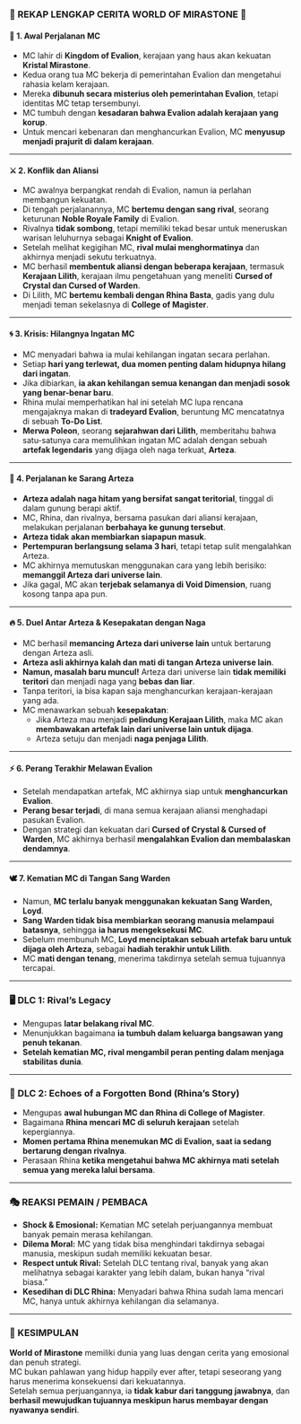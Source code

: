 ### **📜 REKAP LENGKAP CERITA WORLD OF MIRASTONE 📜**

#### **📖 1. Awal Perjalanan MC**

- MC lahir di **Kingdom of Evalion**, kerajaan yang haus akan kekuatan **Kristal Mirastone**.
- Kedua orang tua MC bekerja di pemerintahan Evalion dan mengetahui rahasia kelam kerajaan.
- Mereka **dibunuh secara misterius oleh pemerintahan Evalion**, tetapi identitas MC tetap tersembunyi.
- MC tumbuh dengan **kesadaran bahwa Evalion adalah kerajaan yang korup**.
- Untuk mencari kebenaran dan menghancurkan Evalion, MC **menyusup menjadi prajurit di dalam kerajaan**.

---

#### **⚔️ 2. Konflik dan Aliansi**

- MC awalnya berpangkat rendah di Evalion, namun ia perlahan membangun kekuatan.
- Di tengah perjalanannya, MC **bertemu dengan sang rival**, seorang keturunan **Noble Royale Family** di Evalion.
- Rivalnya **tidak sombong**, tetapi memiliki tekad besar untuk meneruskan warisan leluhurnya sebagai **Knight of Evalion**.
- Setelah melihat kegigihan MC, **rival mulai menghormatinya** dan akhirnya menjadi sekutu terkuatnya.
- MC berhasil **membentuk aliansi dengan beberapa kerajaan**, termasuk **Kerajaan Lilith**, kerajaan ilmu pengetahuan yang meneliti **Cursed of Crystal dan Cursed of Warden**.
- Di Lilith, MC **bertemu kembali dengan Rhina Basta**, gadis yang dulu menjadi teman sekelasnya di **College of Magister**.

---

#### **🌀 3. Krisis: Hilangnya Ingatan MC**

- MC menyadari bahwa ia mulai kehilangan ingatan secara perlahan.
- Setiap **hari yang terlewat, dua momen penting dalam hidupnya hilang dari ingatan**.
- Jika dibiarkan, **ia akan kehilangan semua kenangan dan menjadi sosok yang benar-benar baru**.
- Rhina mulai memperhatikan hal ini setelah MC lupa rencana mengajaknya makan di **tradeyard Evalion**, beruntung MC mencatatnya di sebuah **To-Do List**.
- **Merwa Poleon**, seorang **sejarahwan dari Lilith**, memberitahu bahwa satu-satunya cara memulihkan ingatan MC adalah dengan sebuah **artefak legendaris** yang dijaga oleh naga terkuat, **Arteza**.

---

#### **🐉 4. Perjalanan ke Sarang Arteza**

- **Arteza adalah naga hitam yang bersifat sangat teritorial**, tinggal di dalam gunung berapi aktif.
- MC, Rhina, dan rivalnya, bersama pasukan dari aliansi kerajaan, melakukan perjalanan **berbahaya ke gunung tersebut**.
- **Arteza tidak akan membiarkan siapapun masuk**.
- **Pertempuran berlangsung selama 3 hari**, tetapi tetap sulit mengalahkan Arteza.
- MC akhirnya memutuskan menggunakan cara yang lebih berisiko: **memanggil Arteza dari universe lain**.
- Jika gagal, MC akan **terjebak selamanya di Void Dimension**, ruang kosong tanpa apa pun.

---

#### **🔥 5. Duel Antar Arteza & Kesepakatan dengan Naga**

- MC berhasil **memancing Arteza dari universe lain** untuk bertarung dengan Arteza asli.
- **Arteza asli akhirnya kalah dan mati di tangan Arteza universe lain**.
- **Namun, masalah baru muncul!** Arteza dari universe lain **tidak memiliki teritori** dan menjadi naga yang **bebas dan liar**.
- Tanpa teritori, ia bisa kapan saja menghancurkan kerajaan-kerajaan yang ada.
- MC menawarkan sebuah **kesepakatan**:
    - Jika Arteza mau menjadi **pelindung Kerajaan Lilith**, maka MC akan **membawakan artefak lain dari universe lain untuk dijaga**.
    - Arteza setuju dan menjadi **naga penjaga Lilith**.

---

#### **⚡ 6. Perang Terakhir Melawan Evalion**

- Setelah mendapatkan artefak, MC akhirnya siap untuk **menghancurkan Evalion**.
- **Perang besar terjadi**, di mana semua kerajaan aliansi menghadapi pasukan Evalion.
- Dengan strategi dan kekuatan dari **Cursed of Crystal & Cursed of Warden**, MC akhirnya berhasil **mengalahkan Evalion dan membalaskan dendamnya**.

---

#### **🕊️ 7. Kematian MC di Tangan Sang Warden**

- Namun, **MC terlalu banyak menggunakan kekuatan Sang Warden, Loyd**.
- **Sang Warden tidak bisa membiarkan seorang manusia melampaui batasnya**, sehingga **ia harus mengeksekusi MC**.
- Sebelum membunuh MC, **Loyd menciptakan sebuah artefak baru untuk dijaga oleh Arteza**, sebagai **hadiah terakhir untuk Lilith**.
- MC **mati dengan tenang**, menerima takdirnya setelah semua tujuannya tercapai.

---

### **🖥️ DLC 1: Rival’s Legacy**

- Mengupas **latar belakang rival MC**.
- Menunjukkan bagaimana **ia tumbuh dalam keluarga bangsawan yang penuh tekanan**.
- **Setelah kematian MC, rival mengambil peran penting dalam menjaga stabilitas dunia**.

---

### **💌 DLC 2: Echoes of a Forgotten Bond (Rhina’s Story)**

- Mengupas **awal hubungan MC dan Rhina di College of Magister**.
- Bagaimana **Rhina mencari MC di seluruh kerajaan** setelah kepergiannya.
- **Momen pertama Rhina menemukan MC di Evalion, saat ia sedang bertarung dengan rivalnya**.
- Perasaan Rhina **ketika mengetahui bahwa MC akhirnya mati setelah semua yang mereka lalui bersama**.

---

### **🎭 REAKSI PEMAIN / PEMBACA**

- **Shock & Emosional:** Kematian MC setelah perjuangannya membuat banyak pemain merasa kehilangan.
- **Dilema Moral:** MC yang tidak bisa menghindari takdirnya sebagai manusia, meskipun sudah memiliki kekuatan besar.
- **Respect untuk Rival:** Setelah DLC tentang rival, banyak yang akan melihatnya sebagai karakter yang lebih dalam, bukan hanya “rival biasa.”
- **Kesedihan di DLC Rhina:** Menyadari bahwa Rhina sudah lama mencari MC, hanya untuk akhirnya kehilangan dia selamanya.

---

### **💭 KESIMPULAN**

**World of Mirastone** memiliki dunia yang luas dengan cerita yang emosional dan penuh strategi.  
MC bukan pahlawan yang hidup happily ever after, tetapi seseorang yang harus menerima konsekuensi dari kekuatannya.  
Setelah semua perjuangannya, ia **tidak kabur dari tanggung jawabnya**, dan **berhasil mewujudkan tujuannya meskipun harus membayar dengan nyawanya sendiri**.